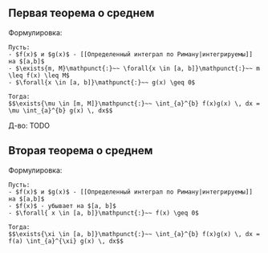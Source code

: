 ## Первая теорема о среднем
Формулировка:
```spoiler-markdown
Пусть:
- $f(x)$ и $g(x)$ - [[Определенный интеграл по Риману|интегрируемы]] на $[a,b]$
- $\exists{m, M}\mathpunct{:}~~ \forall{x \in [a, b]}\mathpunct{:}~~ m \leq f(x) \leq M$
- $\forall{x \in [a, b]}\mathpunct{:}~~ g(x) \geq 0$

Тогда:
$$\exists{\mu \in [m, M]}\mathpunct{:}~~ \int_{a}^{b} f(x)g(x) \, dx = \mu \int_{a}^{b} g(x) \, dx$$
```

Д-во:
TODO
## Вторая теорема о среднем
Формулировка:
```spoiler-markdown
Пусть:
- $f(x)$ и $g(x)$ - [[Определенный интеграл по Риману|интегрируемы]] на $[a,b]$
- $f(x)$ - убывает на $[a, b]$
- $\forall{ x \in [a, b]}\mathpunct{:}~~ f(x) \geq 0$

Тогда:
$$\exists{\xi \in [a, b]}\mathpunct{:}~~ \int_{a}^{b} f(x)g(x) \, dx = f(a) \int_{a}^{\xi} g(x) \, dx$$
```
